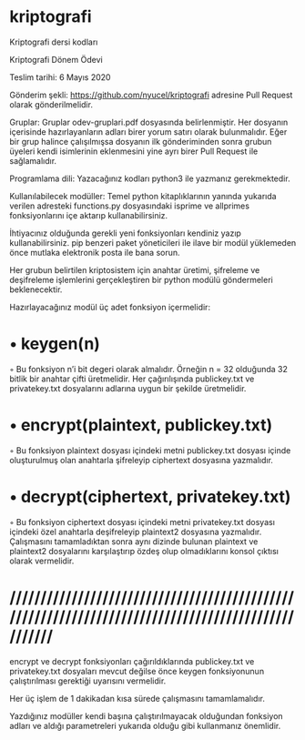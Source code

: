 # kriptografi
Kriptografi dersi kodları

Kriptografi Dönem Ödevi

Teslim tarihi: 6 Mayıs 2020

Gönderim şekli: https://github.com/nyucel/kriptografi adresine Pull Request olarak
gönderilmelidir.

Gruplar: Gruplar odev-gruplari.pdf dosyasında belirlenmiştir. Her dosyanın içerisinde
hazırlayanların adları birer yorum satırı olarak bulunmalıdır. Eğer bir grup halince çalışılmışsa
dosyanın ilk gönderiminden sonra grubun üyeleri kendi isimlerinin eklenmesini yine ayrı birer Pull
Request ile sağlamalıdır.

Programlama dili: Yazacağınız kodları python3 ile yazmanız gerekmektedir.

Kullanılabilecek modüller: Temel python kitaplıklarının yanında yukarıda verilen adresteki
functions.py dosyasındaki isprime ve allprimes fonksiyonlarını içe aktarıp kullanabilirsiniz.

İhtiyacınız olduğunda gerekli yeni fonksiyonları kendiniz yazıp kullanabilirsiniz. pip benzeri paket
yöneticileri ile ilave bir modül yüklemeden önce mutlaka elektronik posta ile bana sorun.

Her grubun belirtilen kriptosistem için anahtar üretimi, şifreleme ve deşifreleme işlemlerini
gerçekleştiren bir python modülü göndermeleri beklenecektir.

Hazırlayacağınız modül üç adet fonksiyon içermelidir:

# • keygen(n)

◦ Bu fonksiyon n’i bit degeri olarak almalıdır. Örneğin n = 32 olduğunda 32 bitlik bir
anahtar çifti üretmelidir. Her çağırılışında publickey.txt ve privatekey.txt dosyalarını
adlarına uygun bir şekilde üretmelidir.


# • encrypt(plaintext, publickey.txt)

◦ Bu fonksiyon plaintext dosyası içindeki metni publickey.txt dosyası içinde oluşturulmuş
olan anahtarla şifreleyip ciphertext dosyasına yazmalıdır.


# • decrypt(ciphertext, privatekey.txt)

◦ Bu fonksiyon ciphertext dosyası içindeki metni privatekey.txt dosyası içindeki özel
anahtarla deşifreleyip plaintext2 dosyasına yazmalıdır.
Çalışmasını tamamladıktan sonra aynı dizinde bulunan plaintext ve plaintext2 dosyalarını karşılaştırıp özdeş olup
olmadıklarını konsol çıktısı olarak vermelidir.


# ///////////////////////////////////////////////////////////////////////////////////////////////////

encrypt ve decrypt fonksiyonları çağırıldıklarında publickey.txt ve privatekey.txt dosyaları mevcut
değilse önce keygen fonksiyonunun çalıştırılması gerektiği uyarısını vermelidir.

Her üç işlem de 1 dakikadan kısa sürede çalışmasını tamamlamalıdır.

Yazdığınız modüller kendi başına çalıştırılmayacak olduğundan fonksiyon adları ve aldığı
parametreleri yukarıda olduğu gibi kullanmanız önemlidir.
